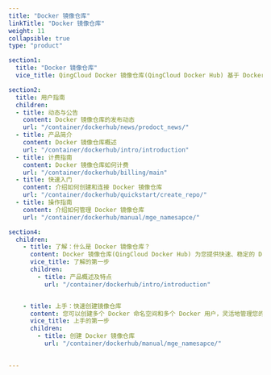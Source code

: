 ```yaml
---
title: "Docker 镜像仓库"
linkTitle: "Docker 镜像仓库"
weight: 11
collapsible: true
type: "product"

section1:
  title: "Docker 镜像仓库"
  vice_title: QingCloud Docker 镜像仓库(QingCloud Docker Hub) 基于 Docker 官方开源的 Docker Distribution 为用户提供 Docker 镜像的集中存储和分发服务。

section2:
  title: 用户指南
  children:
  - title: 动态与公告
    content: Docker 镜像仓库的发布动态
    url: "/container/dockerhub/news/prodoct_news/"
  - title: 产品简介
    content: Docker 镜像仓库概述
    url: "/container/dockerhub/intro/introduction"
  - title: 计费指南
    content: Docker 镜像仓库如何计费
    url: "/container/dockerhub/billing/main"
  - title: 快速入门
    content: 介绍如何创建和连接 Docker 镜像仓库
    url: "/container/dockerhub/quickstart/create_repo/"
  - title: 操作指南
    content: 介绍如何管理 Docker 镜像仓库
    url: "/container/dockerhub/manual/mge_namesapce/"

section4:
  children:
    - title: 了解：什么是 Docker 镜像仓库？
      content: Docker 镜像仓库(QingCloud Docker Hub) 为您提供快速、稳定的 Docker 镜像集中存储与分发服务。
      vice_title: 了解的第一步
      children:
        - title: 产品概述及特点
          url: "/container/dockerhub/intro/introduction"


    - title: 上手：快速创建镜像仓库
      content: 您可以创建多个 Docker 命名空间和多个 Docker 用户，灵活地管理您的 Docker 镜像。
      vice_title: 上手的第一步
      children:
        - title: 创建 Docker 镜像仓库
          url: "/container/dockerhub/manual/mge_namesapce/"  
   

---
```

